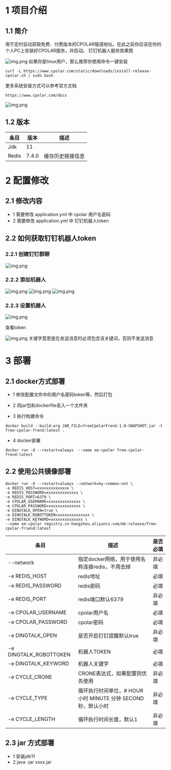 # 1 项目介绍
## 1.1 简介
用于定时自动获取免费、付费版本的CPOLAR隧道地址。在此之前你应该在你的个人PC上安装好CPOLAR服务，并启动。
钉钉机器人服务效果图

![img.png](image/00效果图.png)
如果你是linux用户，那么推荐你使用命令一键安装
```shell
curl -L https://www.cpolar.com/static/downloads/install-release-cpolar.sh | sudo bash
```
更多系统安装方式可以参考官方文档
```shell
https://www.cpolar.com/docs
```
![img.png](image/07cpolar官网.png)

## 1.2 版本
| 条目    | 版本 | 描述       |
|-------|----|----------|
| Jdk   | 11 |          |
| Redis | 7.4.0 | 缓存历史链接信息 |

# 2 配置修改
## 2.1 修改内容
- 1 需要修改 application.yml 中 cpolar 用户名密码
- 2 需要修改 application.yml 中 钉钉机器人token
## 2.2 如何获取钉钉机器人token
### 2.2.1 创建钉钉群聊
![img.png](image/01创建群.png)
### 2.2.2 添加机器人
![img.png](image/02群设置.png)
![img.png](image/03添加机器人.png)
![img.png](image/04选择机器人.png)
### 2.2.3 设置机器人
![img.png](image/05设置机器人.png)

查看token

![img.png](image/06查看机器人TOKEN.png)
关键字意思是在发送消息时必须包含该关键词，否则不发送消息
# 3 部署
## 2.1 docker方式部署
- 1 修改配置文件中的用户名密码token等，然后打包

- 2 将jar包和dockerfile丢入一个文件夹

- 3 执行构建命令
```shell
docker build --build-arg JAR_FILE=freeCpolarFrend-1.0-SNAPSHOT.jar -t free-cpolar-frend:latest .
```

- 4 docker部署
```shell
docker run -d --restart=always  --name xm-cpolar free-cpolar-frend:latest
```
## 2.2 使用公共镜像部署
```shell
docker run -d --restart=always --network=my-common-net \
-e REDIS_HOST=xxxxxxxxxxxxxx \
-e REDIS_PASSWORD=xxxxxxxxxxxxxx \
-e REDIS_PORT=6379 \
-e CPOLAR_USERNAME=xxxxxxxxxxxxxx \
-e CPOLAR_PASSWORD=xxxxxxxxxxxxxx \
-e DINGTALK_OPEN=true \
-e DINGTALK_ROBOTTOKEN=xxxxxxxxxxxxxx \
-e DINGTALK_KEYWORD=xxxxxxxxxxxxxx \
--name xm-cpolar registry.cn-hangzhou.aliyuncs.com/mk-release/free-cpolar-friend:latest  
```
| 条目    | 描述                                         | 是否必填 |
|-------|--------------------------------------------|------|
| --network   | 指定docker网络，用于使用名称连接redis，不用去掉              | 非必填  |
|-e REDIS_HOST| redis地址                                    | 必填   |
|-e REDIS_PASSWORD| redis密码                                    | 必填     |
|-e REDIS_PORT| redis端口默认6379                              | 非必填  |
|-e CPOLAR_USERNAME| cpolar用户名                                  |必填 |
|-e CPOLAR_PASSWORD| cpolar密码                                   |必填    |
|-e DINGTALK_OPEN| 是否开启钉钉提醒默认true                             |非必填 |
|-e DINGTALK_ROBOTTOKEN| 机器人TOKEN                                   |必填 |
|-e DINGTALK_KEYWORD| 机器人关键字                                     |必填 |
|-e CYCLE_CRONE| CRONE表达式，如果配置则优先使用                         |非必填 |
|-e CYCLE_TYPE| 循环执行时间单位，# HOUR 小时 MINUTE 分钟 SECOND 秒，默认小时 |非必填 |
|-e CYCLE_LENGTH| 循环执行时间长度，默认1                               |非必填 |

## 2.3 jar 方式部署
- 1  安装jdk11
- 2  java -jar xxxx.jar